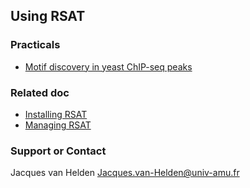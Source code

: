## Using RSAT



### Practicals

- [Motif discovery in yeast ChIP-seq peaks](practicals/yeast_ChIP-seq/yeast_ChIP-seq_practical.html)

### Related doc

- [Installing RSAT](https://rsat-doc.github.io/installing-RSAT/)
- [Managing RSAT](https://rsat-doc.github.io/managing-RSAT/)

### Support or Contact

Jacques van Helden <Jacques.van-Helden@univ-amu.fr>